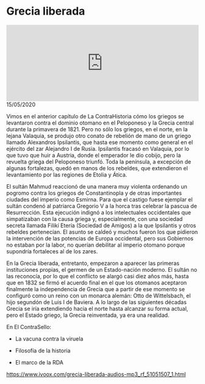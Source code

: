 # Grecia liberada
<iframe id='audio_88903085' frameborder='0' allowfullscreen='' scrolling='no' height='200' style='width:100%;' src='https://www.ivoox.com/player_ej_51051507_6_1.html' loading='lazy'></iframe>15/05/2020

Vimos en el anterior capítulo de La ContraHistoria cómo los griegos se levantaron contra el dominio otomano en el Peloponeso y la Grecia central durante la primavera de 1821. Pero no sólo los griegos, en el norte, en la lejana Valaquia, se produjo otro conato de rebelión de mano de un griego llamado Alexandros Ipsilantis, que hasta ese momento como general en el ejército del zar Alejandro I de Rusia. Ipsilantis fracasó en Valaquia, por lo que tuvo que huir a Austria, donde el emperador le dio cobijo, pero la revuelta griega del Peloponeso triunfó. Toda la península, a excepción de algunas fortalezas, quedó en manos de los rebeldes, que extendieron el levantamiento por las regiones de Etolia y Ática.  

 El sultán Mahmud reaccionó de una manera muy violenta ordenando un pogromo contra los griegos de Constantinopla y de otras importantes ciudades del imperio como Esmirna. Para que el castigo fuese ejemplar el sultán condenó al patriarca Gregorio V a la horca tras celebrar la pascua de Resurrección. Esta ejecución indignó a los intelectuales occidentales que simpatizaban con la causa griega y, especialmente, con una sociedad secreta llamada Filikí Etería (Sociedad de Amigos) a la que Ipsilantis y otros rebeldes pertenecían. El asunto se caldeó y muchos fueron los que pidieron la intervención de las potencias de Europa occidental, pero sus Gobiernos no estaban por la labor, no querían debilitar al imperio otomano porque supondría fortaleces al de los zares.  

 En la Grecia liberada, entretanto, empezaron a aparecer las primeras instituciones propias, el germen de un Estado-nación moderno. El sultán no las reconocía, por lo que el conflicto se alargó casi diez años más, hasta que en 1832 se firmó el acuerdo final en el que los otomanos aceptaron finalmente la independencia de Grecia que a partir de ese momento se configuró como un reino con un monarca alemán: Otto de Wittelsbach, el hijo segundón de Luis I de Baviera. A lo largo de las siguientes décadas Grecia se iría extendiendo hacia el norte hasta alcanzar su forma actual, pero el Estado griego, la Grecia reinventada, ya era una realidad. 

 En El ContraSello:

 - La vacuna contra la viruela

 - Filosofía de la historia

 - El marco de la RDA 

 

https://www.ivoox.com/grecia-liberada-audios-mp3_rf_51051507_1.html
